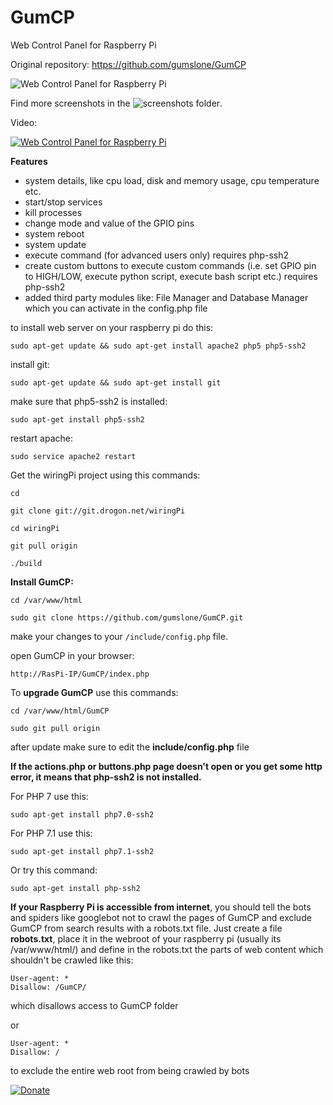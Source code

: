 # GumCP
Web Control Panel for Raspberry Pi

Original repository: https://github.com/gumslone/GumCP

![Web Control Panel for Raspberry Pi](https://github.com/gumslone/GumCP/blob/master/screenshots/dashboard.png)

Find more screenshots in the ![screenshots folder](https://github.com/gumslone/GumCP/blob/master/screenshots/).

Video:

[![Web Control Panel for Raspberry Pi](https://github.com/gumslone/GumCP/blob/master/screenshots/video.png)](https://youtu.be/rCi9OGLOstU)



**Features**
- system details, like cpu load, disk and memory usage, cpu temperature etc.
- start/stop services
- kill processes
- change mode and value of the GPIO pins
- system reboot
- system update
- execute command (for advanced users only) requires php-ssh2
- create custom buttons to execute custom commands (i.e. set GPIO pin to HIGH/LOW, execute python script, execute bash script etc.) requires php-ssh2
- added third party modules like: File Manager and Database Manager which you can activate in the config.php file

to install web server on your raspberry pi do this:
```
sudo apt-get update && sudo apt-get install apache2 php5 php5-ssh2
```
install git:
```
sudo apt-get update && sudo apt-get install git
```
make sure that php5-ssh2 is installed:
```
sudo apt-get install php5-ssh2
```
restart apache:
```
sudo service apache2 restart
```
Get the wiringPi project using this commands:
```
cd
```
```
git clone git://git.drogon.net/wiringPi
```
```
cd wiringPi
```
```
git pull origin
```
```
./build
```
**Install GumCP:**
```
cd /var/www/html

sudo git clone https://github.com/gumslone/GumCP.git
```
make your changes to your `/include/config.php` file.

open GumCP in your browser:

`http://RasPi-IP/GumCP/index.php`



To **upgrade GumCP** use this commands:

```cd /var/www/html/GumCP```

```sudo git pull origin```

after update make sure to edit the **include/config.php** file

**If the actions.php or buttons.php page doesn't open or you get some http error, it means that php-ssh2 is not installed.**

For PHP 7 use this:

```sudo apt-get install php7.0-ssh2```

For PHP 7.1 use this:

```sudo apt-get install php7.1-ssh2```

Or try this command:

```sudo apt-get install php-ssh2```


**If your Raspberry Pi is accessible from internet**, you should tell the bots and spiders like googlebot not to crawl the pages of GumCP and exclude GumCP from search results with a robots.txt file.
Just create a file **robots.txt**, place it in the webroot of your raspberry pi (usually its /var/www/html/) and define in the robots.txt the parts of web content which shouldn't be crawled like this:

```
User-agent: *
Disallow: /GumCP/
```
which disallows access to GumCP folder

or

```
User-agent: *
Disallow: /
```
to exclude the entire web root from being crawled by bots

[![Donate](https://img.shields.io/badge/Donate-PayPal-green.svg)](https://www.paypal.com/cgi-bin/webscr?cmd=_s-xclick&hosted_button_id=VCWHQPACTXV5N)
